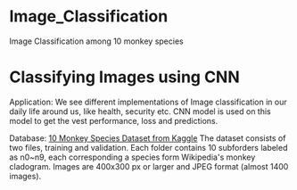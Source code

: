# Image_Classification
Image Classification among 10 monkey species


# Classifying Images using CNN

Application:
We see different implementations of Image classification  in our daily life around us, like health, security etc.
CNN model is used on this model to get the vest performance, loss and predictions.

Database:
[10 Monkey Species Dataset from Kaggle](https://www.kaggle.com/slothkong/10-monkey-species)
The dataset consists of two files, training and validation. Each folder contains 10 subforders labeled as n0~n9, each corresponding a species form Wikipedia's monkey cladogram. Images are 400x300 px or larger and JPEG format (almost 1400 images).
